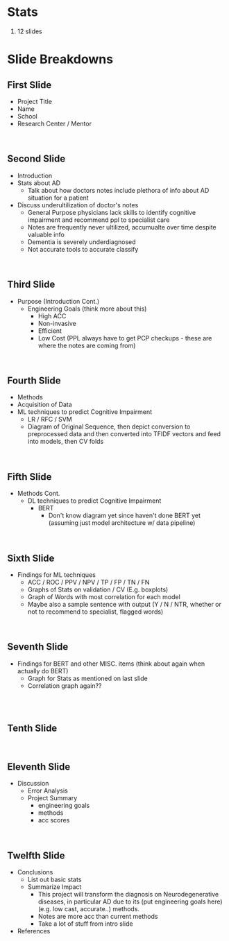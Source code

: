# Stats
1. 12 slides

# Slide Breakdowns

## First Slide
  * Project Title
  * Name
  * School
  * Research Center / Mentor

<br>

## Second Slide
  * Introduction
   * Stats about AD
     * Talk about how doctors notes include plethora of info about AD situation for a patient
   * Discuss underultilization of doctor's notes
     * General Purpose physicians lack skills to identify cognitive impairment and recommend ppl to specialist care
     * Notes are frequently never ultilized, accumualte over time despite valuable info 
     * Dementia is severely underdiagnosed
     * Not accurate tools to accurate classify 
  
<br>

## Third Slide
 * Purpose (Introduction Cont.)
   * Engineering Goals (think more about this)
     * High ACC
     * Non-invasive
     * Efficient
     * Low Cost (PPL always have to get PCP checkups - these are where the notes are coming from)

<br>

## Fourth Slide
 * Methods 
  * Acquisition of Data
  * ML techniques to predict Cognitive Impairment
    * LR / RFC / SVM
    * Diagram of Original Sequence, then depict conversion to preprocessed data and then converted into TFIDF vectors and feed into models, then CV folds 

<br>

## Fifth Slide
  * Methods Cont.
    * DL techniques to predict Cognitive Impairment
      * BERT
        * Don't know diagram yet since haven't done BERT yet (assuming just model architecture w/ data pipeline)
      
<br> 

## Sixth Slide
  * Findings for ML techniques
    * ACC / ROC / PPV / NPV / TP / FP / TN / FN
    * Graphs of Stats on validation / CV (E.g. boxplots)
    * Graph of Words with most correlation for each model
    * Maybe also a sample sentence with output (Y / N / NTR, whether or not to recommend to specialist, flagged words)

<br>

## Seventh Slide
  * Findings for BERT and other MISC. items (think about again when actually do BERT)
    * Graph for Stats as mentioned on last slide
    * Correlation graph again??


<br>

<br>

## Tenth Slide


<br>

## Eleventh Slide
  * Discussion 
    * Error Analysis 
    * Project Summary
      * engineering goals
      * methods
      * acc scores

<br>

## Twelfth Slide
  * Conclusions
    * List out basic stats
    * Summarize Impact
      * This project will transform the diagnosis on Neurodegenerative diseases, in particular AD due to its (put engineering goals here) (e.g. low cast, accurate..) methods. 
      * Notes are more acc than current methods 
      * Take a lot of stuff from intro slide
  * References



